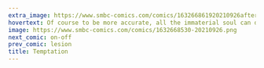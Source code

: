 ```yaml
---
extra_image: https://www.smbc-comics.com/comics/163266861920210926after.png
hovertext: Of course to be more accurate, all the immaterial soul can do is ogle.
image: https://www.smbc-comics.com/comics/1632668530-20210926.png
next_comic: on-off
prev_comic: lesion
title: Temptation
---
```


